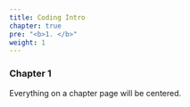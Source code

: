 ```yaml
---
title: Coding Intro    
chapter: true
pre: "<b>1. </b>"
weight: 1
---
```


### Chapter 1

Everything on a chapter page will be centered.
